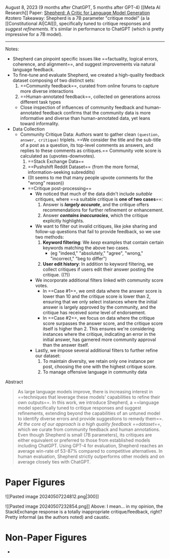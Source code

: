 August 8, 2023 (9 months after ChatGPT, 5 months after GPT-4)
[[Meta AI Research]] 
Paper: [Shepherd: A Critic for Language Model Generation](https://arxiv.org/abs/2308.04592)
#zotero 
Takeaway: Shepherd is a 7B parameter "critique model" (a la [[Constitutional AI|CAI]]), specifically tuned to critique responses and *suggest refinements*. It's similar in performance to ChatGPT (which is pretty impressive for a 7B model).

----

Notes:
- Shepherd can pinpoint specific issues like ==factuality, logical errors, coherence, and alignment==, and suggest improvements via natural language feedback.
- To fine-tune and evaluate Shepherd, we created a high-quality feedback dataset composing of two distinct sets:
	1. ==Community feedback==, curated from online forums to capture more diverse interactions
	2. ==Human-annotated feedback==, collected on generations across different task types
	- Close inspection of influences of community feedback and human-annotated feedback confirms that the community data is more informative and diverse than human-annotated data, yet leans toward informality.
- Data Collection
	- Community Critique Data: Authors want to gather clean `(question, answer, critique)` triplets. ==We consider the title and the sub-title of a post as a question, its top-level comments as answers, and replies to these comments as critiques.== Community vote score is calculated as (upvotes-downvotes).
		1. ==Stack Exchange Data==
		2. ==Pushshift Reddit Dataset== (from the more formal, information-seeking subreddits)
		- ((It seems to me that many people upvote comments for the "wrong" reason))
		- ==Critique post-processing==
			- We noticed that much of the data didn't include *suitable* critiques, where ==a suitable critique is **one of two cases**==:
				1. Answer is ***largely accurate***, and the critique offers recommendations for further refinement or enhancement.
				2. Answer ***contains inaccuracies***, which the critique explicitly highlights.
			- We want to filter out invalid critiques, like joke sharing and follow-up questions that fail to provide feedback, so we use two methods:
				1. **Keyword filtering**: We *keep* examples that contain certain keywords matching the above two cases.
					- (eg "indeed," "absolutely," "agree", "wrong," "incorrect," "beg to differ")
				2. **User edit history**: In addition to keyword filtering, we collect critiques if users edit their answer posting the critique. ((?))
			- We incorporate additional filters linked with community score votes.
				- In ==Case #1==, we omit data where the answer score is lower than 10 and the critique score is lower than 2, ensuring that we only select instances where the initial answer is largely approved by the community, and the critique has received *some* level of endorsement.
				- In ==Case #2==, we focus on data where the critique score surpasses the answer score, and the critique score itself is higher than 2. This ensures we're considering instances where the critique, indicating an error in the initial answer, has garnered more community approval than the answer itself.
			- Lastly, we impose several additional filters to further refine our dataset:
				1. To maintain diversity, we retain only one instance per post, choosing the one with the highest critique score.
				2. To manage offensive language in community data


Abstract
> As large language models improve, there is increasing interest in ==techniques that leverage these models' capabilities to refine their own outputs==. In this work, we introduce Shepherd, a ==language model specifically tuned to critique responses and suggest refinements, extending beyond the capabilities of an untuned model to identify diverse errors and provide suggestions to remedy them==. *At the core of our approach is a high quality feedback ==dataset==*, which we curate from community feedback and human annotations. Even though Shepherd is small (7B parameters), its critiques are either equivalent or preferred to those from established models including ChatGPT. Using GPT-4 for evaluation, Shepherd reaches an average win-rate of 53-87% compared to competitive alternatives. In human evaluation, Shepherd strictly outperforms other models and on average closely ties with ChatGPT.


# Paper Figures

![[Pasted image 20240507224812.png|300]]

![[Pasted image 20240507232854.png]]
Above: I mean... in my opinion, the StackExchange response is a totally inappropriate critique/feedback, right? Pretty informal (as the authors noted) and caustic.


# Non-Paper Figures
- 
